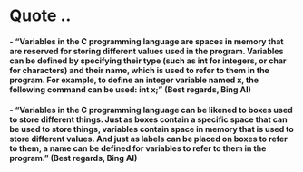 # Quote ..

#### - “Variables in the C programming language are spaces in memory that are reserved for storing different values used in the program. Variables can be defined by specifying their type (such as int for integers, or char for characters) and their name, which is used to refer to them in the program. For example, to define an integer variable named x, the following command can be used: int x;” (Best regards, Bing AI)

#### - “Variables in the C programming language can be likened to boxes used to store different things. Just as boxes contain a specific space that can be used to store things, variables contain space in memory that is used to store different values. And just as labels can be placed on boxes to refer to them, a name can be defined for variables to refer to them in the program.” (Best regards, Bing AI)
